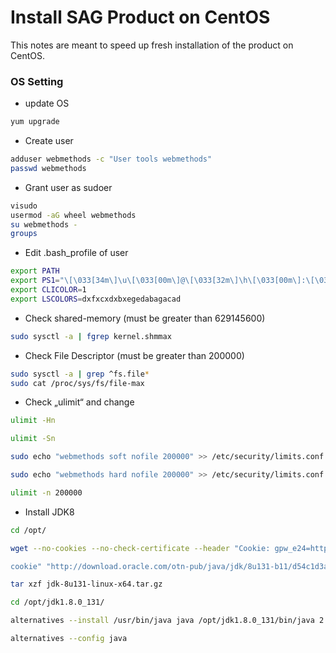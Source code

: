 # Install SAG Product on CentOS

This notes are meant to speed up fresh installation of the product on CentOS.

### OS Setting

* update OS
```bash
yum upgrade
```
* Create user
```bash
adduser webmethods -c "User tools webmethods"
passwd webmethods
```
* Grant user as sudoer
```bash
visudo
usermod -aG wheel webmethods
su webmethods -
groups
```
* Edit .bash_profile of user
```bash
export PATH
export PS1="\[\033[34m\]\u\[\033[00m\]@\[\033[32m\]\h\[\033[00m\]:\[\033[33m\]\w\[\033[00m\]> "
export CLICOLOR=1
export LSCOLORS=dxfxcxdxbxegedabagacad
```
* Check shared-memory (must be greater than 629145600)
```bash
sudo sysctl -a | fgrep kernel.shmmax
```
* Check File Descriptor (must be greater than 200000)
```bash
sudo sysctl -a | grep ^fs.file*
sudo cat /proc/sys/fs/file-max
```
* Check „ulimit“ and change 
```bash
ulimit -Hn

ulimit -Sn

sudo echo "webmethods soft nofile 200000" >> /etc/security/limits.conf

sudo echo "webmethods hard nofile 200000" >> /etc/security/limits.conf

ulimit -n 200000
```

* Install JDK8
```bash
cd /opt/

wget --no-cookies --no-check-certificate --header "Cookie: gpw_e24=http%3A%2F%2Fwww.oracle.com%2F; oraclelicense=accept-securebackup-

cookie" "http://download.oracle.com/otn-pub/java/jdk/8u131-b11/d54c1d3a095b4ff2b6607d096fa80163/jdk-8u131-linux-x64.tar.gz"

tar xzf jdk-8u131-linux-x64.tar.gz

cd /opt/jdk1.8.0_131/

alternatives --install /usr/bin/java java /opt/jdk1.8.0_131/bin/java 2

alternatives --config java
```

